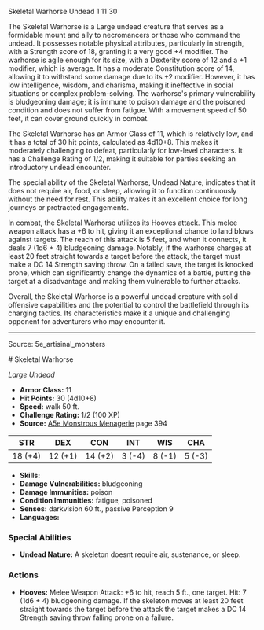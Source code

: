 <MonsterName/>Skeletal Warhorse</MonsterName>
<CreatureType/>Undead</CreatureType>
<CR/>1</CR>
<AC/>11</AC>
<HP/>30</HP>
<summary>The Skeletal Warhorse is a Large undead creature that serves as a formidable mount and ally to necromancers or those who command the undead. It possesses notable physical attributes, particularly in strength, with a Strength score of 18, granting it a very good +4 modifier. The warhorse is agile enough for its size, with a Dexterity score of 12 and a +1 modifier, which is average. It has a moderate Constitution score of 14, allowing it to withstand some damage due to its +2 modifier. However, it has low intelligence, wisdom, and charisma, making it ineffective in social situations or complex problem-solving. The warhorse's primary vulnerability is bludgeoning damage; it is immune to poison damage and the poisoned condition and does not suffer from fatigue. With a movement speed of 50 feet, it can cover ground quickly in combat.</summary>

<detail>

The Skeletal Warhorse has an Armor Class of 11, which is relatively low, and it has a total of 30 hit points, calculated as 4d10+8. This makes it moderately challenging to defeat, particularly for low-level characters. It has a Challenge Rating of 1/2, making it suitable for parties seeking an introductory undead encounter.

The special ability of the Skeletal Warhorse, Undead Nature, indicates that it does not require air, food, or sleep, allowing it to function continuously without the need for rest. This ability makes it an excellent choice for long journeys or protracted engagements.

In combat, the Skeletal Warhorse utilizes its Hooves attack. This melee weapon attack has a +6 to hit, giving it an exceptional chance to land blows against targets. The reach of this attack is 5 feet, and when it connects, it deals 7 (1d6 + 4) bludgeoning damage. Notably, if the warhorse charges at least 20 feet straight towards a target before the attack, the target must make a DC 14 Strength saving throw. On a failed save, the target is knocked prone, which can significantly change the dynamics of a battle, putting the target at a disadvantage and making them vulnerable to further attacks.

Overall, the Skeletal Warhorse is a powerful undead creature with solid offensive capabilities and the potential to control the battlefield through its charging tactics. Its characteristics make it a unique and challenging opponent for adventurers who may encounter it.</detail>



---

Source: 5e_artisinal_monsters

<statblock>
# Skeletal Warhorse

*Large* *Undead*

- **Armor Class:** 11
- **Hit Points:** 30 (4d10+8)
- **Speed:** walk 50 ft.
- **Challenge Rating:** 1/2 (100 XP)
- **Source:** [A5e Monstrous Menagerie](https://enpublishingrpg.com/products/level-up-monstrous-menagerie-a5e) page 394

| STR | DEX | CON | INT | WIS | CHA |
| --- | --- | --- | --- | --- | --- |
| 18 (+4) | 12 (+1) | 14 (+2) | 3 (-4) | 8 (-1) | 5 (-3) |

- **Skills:** 
- **Damage Vulnerabilities:** bludgeoning
- **Damage Immunities:** poison
- **Condition Immunities:** fatigue, poisoned
- **Senses:** darkvision 60 ft., passive Perception 9
- **Languages:** 

### Special Abilities

- **Undead Nature:** A skeleton doesnt require air, sustenance, or sleep.

### Actions

- **Hooves:** Melee Weapon Attack: +6 to hit, reach 5 ft., one target. Hit: 7 (1d6 + 4) bludgeoning damage. If the skeleton moves at least 20 feet straight towards the target before the attack  the target makes a DC 14 Strength saving throw  falling prone on a failure.


</statblock>


